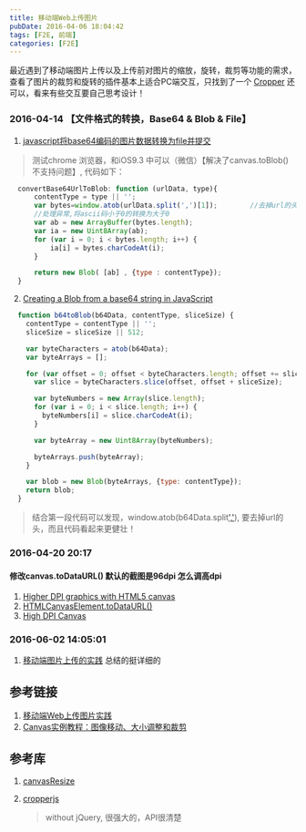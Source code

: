 ```yaml
---
title: 移动端Web上传图片
pubDate: 2016-04-06 18:04:42
tags: [F2E, 前端]
categories: [F2E]
---
```

最近遇到了移动端图片上传以及上传前对图片的缩放，旋转，裁剪等功能的需求，查看了图片的裁剪和旋转的插件基本上适合PC端交互，只找到了一个 [Cropper](http://fengyuanchen.github.io/cropper/) 还可以，看来有些交互要自己思考设计！
<!-- more -->
### 2016-04-14 【文件格式的转换，Base64 & Blob & File】

1. [javascript将base64编码的图片数据转换为file并提交](http://www.blogjava.net/jidebingfeng/articles/406171.html)

  > 测试chrome 浏览器，和iOS9.3 中可以（微信）【解决了canvas.toBlob()不支持问题】, 代码如下：

  ```javascript
    convertBase64UrlToBlob: function (urlData, type){
        contentType = type || '';
        var bytes=window.atob(urlData.split(',')[1]);        //去掉url的头，并转换为byte
        //处理异常,将ascii码小于0的转换为大于0
        var ab = new ArrayBuffer(bytes.length);
        var ia = new Uint8Array(ab);
        for (var i = 0; i < bytes.length; i++) {
            ia[i] = bytes.charCodeAt(i);
        }

        return new Blob( [ab] , {type : contentType});
    }
  ```

2. [Creating a Blob from a base64 string in JavaScript](http://stackoverflow.com/questions/16245767/creating-a-blob-from-a-base64-string-in-javascript)

  ``` javascript
    function b64toBlob(b64Data, contentType, sliceSize) {
      contentType = contentType || '';
      sliceSize = sliceSize || 512;

      var byteCharacters = atob(b64Data);
      var byteArrays = [];

      for (var offset = 0; offset < byteCharacters.length; offset += sliceSize) {
        var slice = byteCharacters.slice(offset, offset + sliceSize);

        var byteNumbers = new Array(slice.length);
        for (var i = 0; i < slice.length; i++) {
          byteNumbers[i] = slice.charCodeAt(i);
        }

        var byteArray = new Uint8Array(byteNumbers);

        byteArrays.push(byteArray);
      }

      var blob = new Blob(byteArrays, {type: contentType});
      return blob;
    }
  ```

  > 结合第一段代码可以发现，window.atob(b64Data.split[','](1)), 要去掉url的头，而且代码看起来更健壮！

### 2016-04-20 20:17 ###

#### 修改canvas.toDataURL() 默认的截图是96dpi 怎么调高dpi

  1. [Higher DPI graphics with HTML5 canvas](http://stackoverflow.com/questions/14488849/higher-dpi-graphics-with-html5-canvas)
  2. [HTMLCanvasElement.toDataURL()](https://developer.mozilla.org/en-US/docs/Web/API/HTMLCanvasElement/toDataURL)
  3. [High DPI Canvas](http://www.html5rocks.com/en/tutorials/canvas/hidpi/)

### 2016-06-02 14:05:01

  1. [移动端图片上传的实践](http://qiutc.me/post/uploading-image-file-in-mobile-fe.html) 总结的挺详细的

## 参考链接

1. [移动端Web上传图片实践](https://github.com/xiangpaopao/blog/issues/7)
2. [Canvas实例教程：图像移动、大小调整和裁剪](http://blog.csdn.net/iefreer/article/details/40740465)

## 参考库

1. [canvasResize](https://github.com/gokercebeci/canvasResize)
2. [cropperjs](https://github.com/fengyuanchen/cropperjs)

    > without jQuery, 很强大的，API很清楚
